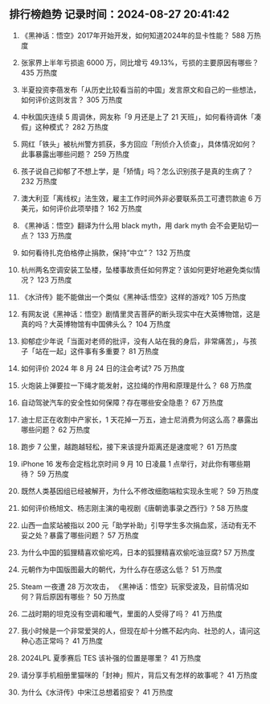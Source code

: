 
## 排行榜趋势 记录时间：2024-08-27 20:41:42
  
  1. 《黑神话：悟空》2017年开始开发，如何知道2024年的显卡性能？ 588 万热度
    
  2. 张家界上半年亏损逾 6000 万，同比增亏 49.13%，亏损的主要原因有哪些？ 435 万热度
    
  3. 半夏投资李蓓发布「从历史比较看当前的中国」发言原文和自己的一些想法，如何评价这则发言？ 305 万热度
    
  4. 中秋国庆连续 5 周调休，网友称「9 月还是上了 21 天班」，如何看待调休「凑假」这种模式？ 282 万热度
    
  5. 网红「铁头」被杭州警方抓获，多方回应「刑侦介入侦查」，具体情况如何？此事暴露出哪些问题？ 259 万热度
    
  6. 孩子说自己抑郁了不想上学，是「矫情」吗？怎么识别孩子是真的生病了？ 232 万热度
    
  7. 澳大利亚「离线权」法生效，雇主工作时间外非必要联系员工可遭罚款逾 6 万美元，如何评价此项举措？ 162 万热度
    
  8. 《黑神话：悟空》翻译为什么用 black myth，用 dark myth 会不会更贴切一点？ 133 万热度
    
  9. 如何看待扎克伯格停止捐款，保持“中立”？ 132 万热度
    
  10. 杭州两名空调安装工坠楼，坠楼事故责任如何界定？该如何更好地避免类似情况？ 123 万热度
    
  11. 《水浒传》能不能做出一个类似《黑神话:悟空》这样的游戏? 105 万热度
    
  12. 有网友说《黑神话：悟空》剧情里灵吉菩萨的断头现实中在大英博物馆，这是真的吗？大英博物馆有中国佛头么？ 104 万热度
    
  13. 抑郁症少年说「当面对老师的批评，没有人站在我的身后，非常痛苦」，与孩子「站在一起」这件事有多重要？ 81 万热度
    
  14. 如何评价 2024 年 8 月 24 日的注会考试? 75 万热度
    
  15. 火炮装上弹要拉一下绳才能发射，这拉绳的作用和原理是什么？ 68 万热度
    
  16. 自动驾驶汽车的安全性如何保障？存在哪些安全隐患？ 67 万热度
    
  17. 迪士尼正在收割中产家长，1 天花掉一万五，迪士尼消费为何这么高？暴露出哪些问题？ 62 万热度
    
  18. 跑步 7 公里，越跑越轻松，接下来该提升距离还是速度呢？ 61 万热度
    
  19. iPhone 16 发布会定档北京时间 9 月 10 日凌晨 1 点举行，对此你有哪些期待？ 59 万热度
    
  20. 既然人类基因组已经被解开，为什么不修改细胞端粒实现永生呢？ 59 万热度
    
  21. 如何评价杨旭文、杨志刚主演的电视剧《唐朝诡事录之西行》? 58 万热度
    
  22. 山西一血浆站被指以 200 元「助学补助」引导学生多次捐血浆，活动有无不妥之处？暴露了哪些问题？ 57 万热度
    
  23. 为什么中国的狐狸精喜欢偷吃鸡，日本的狐狸精喜欢偷吃油豆腐? 57 万热度
    
  24. 元朝作为中国版图最大的朝代，为什么存在感这么低？ 51 万热度
    
  25. Steam 一夜遭 28 万次攻击， 《黑神话：悟空》玩家受波及，目前情况如何？背后原因有哪些？ 50 万热度
    
  26. 二战时期的坦克没有空调和暖气，里面的人受得了吗？ 41 万热度
    
  27. 我小时候是一个非常爱哭的人，但现在却十分瞧不起内向、社恐的人，请问这种心态正常吗？ 41 万热度
    
  28. 2024LPL 夏季赛后 TES 该补强的位置是哪里？ 41 万热度
    
  29. 请分享手机相册里猫咪的「封神」照片，背后又有怎样的故事呢？ 41 万热度
    
  30. 为什么《水浒传》中宋江总想着招安？ 41 万热度
    